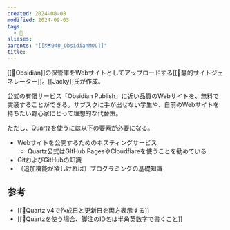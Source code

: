 ```yaml
---
created: 2024-08-08
modified: 2024-09-03
tags:
  - 🧰
aliases: 
parents: "[[🗺️040_ObsidianMOC]]"
title: 
---
```

[[🧰Obsidian]]の保管庫をWebサイトとしてアップロードする[[📝静的サイトジェネレーター]]。[[Jacky]]氏が作成。

公式の有償サービス「Obsidian Publish」に近い品質のWebサイトを、無料で実装することができる。サブスクに手が出せない学生や、自前のWebサイトを持ちたい野心家にとって理想的な代替策。

ただし、Quartzを使うには以下の要素が必要になる。
- Webサイトを公開するためのホスティングサービス
	- Quartz公式はGItHub PagesやCloudflareを使うことを勧めている
- GitおよびGitHubの知識
- （追加機能が欲しければ）プログラミングの基礎知識

## 参考
- [[💎Quartz v4で作成日と更新日を両方表示する]]
- [[💎Quartzを使う場合、脚注のID名は半角英数字で書くこと]]